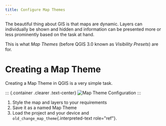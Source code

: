 ```yaml
---
title: Configure Map Themes
---
```


The beautiful thing about GIS is that maps are dynamic. Layers can
individually be shown and hidden and information can be presented more
or less prominently based on the task at hand.

This is what *Map Themes* (before QGIS 3.0 known as *Visibility
Presets*) are for.

Creating a Map Theme
====================

Creating a Map Theme in QGIS is a very simple task.

::: {.container .clearer .text-center}
![Map Theme Configuration](../../assets/images/map_themes_configuration.gif)
:::

1.  Style the map and layers to your requirements
2.  Save it as a named Map Theme
3.  Load the project and your device and
    `old_change_map_theme`{.interpreted-text role="ref"}.
